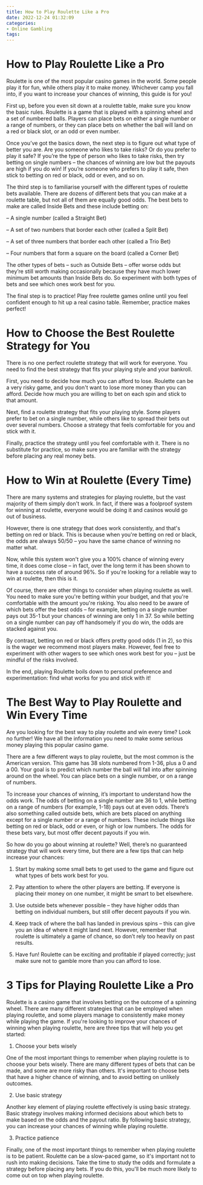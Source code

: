 ```yaml
---
title: How to Play Roulette Like a Pro
date: 2022-12-24 01:32:09
categories:
- Online Gambling
tags:
---
```



#  How to Play Roulette Like a Pro

Roulette is one of the most popular casino games in the world. Some people play it for fun, while others play it to make money. Whichever camp you fall into, if you want to increase your chances of winning, this guide is for you!

First up, before you even sit down at a roulette table, make sure you know the basic rules. Roulette is a game that is played with a spinning wheel and a set of numbered balls. Players can place bets on either a single number or a range of numbers, or they can place bets on whether the ball will land on a red or black slot, or an odd or even number.

Once you’ve got the basics down, the next step is to figure out what type of better you are. Are you someone who likes to take risks? Or do you prefer to play it safe? If you’re the type of person who likes to take risks, then try betting on single numbers – the chances of winning are low but the payouts are high if you do win! If you’re someone who prefers to play it safe, then stick to betting on red or black, odd or even, and so on.

The third step is to familiarise yourself with the different types of roulette bets available. There are dozens of different bets that you can make at a roulette table, but not all of them are equally good odds. The best bets to make are called Inside Bets and these include betting on:

– A single number (called a Straight Bet)

– A set of two numbers that border each other (called a Split Bet)

– A set of three numbers that border each other (called a Trio Bet)

– Four numbers that form a square on the board (called a Corner Bet)

The other types of bets – such as Outside Bets – offer worse odds but they’re still worth making occasionally because they have much lower minimum bet amounts than Inside Bets do. So experiment with both types of bets and see which ones work best for you.

The final step is to practice! Play free roulette games online until you feel confident enough to hit up a real casino table. Remember, practice makes perfect!

#  How to Choose the Best Roulette Strategy for You

There is no one perfect roulette strategy that will work for everyone. You need to find the best strategy that fits your playing style and your bankroll.

First, you need to decide how much you can afford to lose. Roulette can be a very risky game, and you don't want to lose more money than you can afford. Decide how much you are willing to bet on each spin and stick to that amount.

Next, find a roulette strategy that fits your playing style. Some players prefer to bet on a single number, while others like to spread their bets out over several numbers. Choose a strategy that feels comfortable for you and stick with it.

Finally, practice the strategy until you feel comfortable with it. There is no substitute for practice, so make sure you are familiar with the strategy before placing any real money bets.

#  How to Win at Roulette (Every Time)

There are many systems and strategies for playing roulette, but the vast majority of them simply don't work. In fact, if there was a foolproof system for winning at roulette, everyone would be doing it and casinos would go out of business.

However, there is one strategy that does work consistently, and that's betting on red or black. This is because when you're betting on red or black, the odds are always 50/50 – you have the same chance of winning no matter what.

Now, while this system won't give you a 100% chance of winning every time, it does come close – in fact, over the long term it has been shown to have a success rate of around 96%. So if you're looking for a reliable way to win at roulette, then this is it.

Of course, there are other things to consider when playing roulette as well. You need to make sure you're betting within your budget, and that you're comfortable with the amount you're risking. You also need to be aware of which bets offer the best odds – for example, betting on a single number pays out 35-1 but your chances of winning are only 1 in 37. So while betting on a single number can pay off handsomely if you do win, the odds are stacked against you.

By contrast, betting on red or black offers pretty good odds (1 in 2), so this is the wager we recommend most players make. However, feel free to experiment with other wagers to see which ones work best for you – just be mindful of the risks involved.

In the end, playing Roulette boils down to personal preference and experimentation: find what works for you and stick with it!

#  The Best Way to Play Roulette and Win Every Time

Are you looking for the best way to play roulette and win every time? Look no further! We have all the information you need to make some serious money playing this popular casino game.

There are a few different ways to play roulette, but the most common is the American version. This game has 38 slots numbered from 1-36, plus a 0 and a 00. Your goal is to predict which number the ball will fall into after spinning around on the wheel. You can place bets on a single number, or on a range of numbers.

To increase your chances of winning, it’s important to understand how the odds work. The odds of betting on a single number are 36 to 1, while betting on a range of numbers (for example, 1-18) pays out at even odds. There’s also something called outside bets, which are bets placed on anything except for a single number or a range of numbers. These include things like betting on red or black, odd or even, or high or low numbers. The odds for these bets vary, but most offer decent payouts if you win.

So how do you go about winning at roulette? Well, there’s no guaranteed strategy that will work every time, but there are a few tips that can help increase your chances:

1) Start by making some small bets to get used to the game and figure out what types of bets work best for you.

2) Pay attention to where the other players are betting. If everyone is placing their money on one number, it might be smart to bet elsewhere.

3) Use outside bets whenever possible – they have higher odds than betting on individual numbers, but still offer decent payouts if you win.

4) Keep track of where the ball has landed in previous spins – this can give you an idea of where it might land next. However, remember that roulette is ultimately a game of chance, so don’t rely too heavily on past results.

5) Have fun! Roulette can be exciting and profitable if played correctly; just make sure not to gamble more than you can afford to lose.

#  3 Tips for Playing Roulette Like a Pro

Roulette is a casino game that involves betting on the outcome of a spinning wheel. There are many different strategies that can be employed when playing roulette, and some players manage to consistently make money while playing the game. If you're looking to improve your chances of winning when playing roulette, here are three tips that will help you get started:

1. Choose your bets wisely

One of the most important things to remember when playing roulette is to choose your bets wisely. There are many different types of bets that can be made, and some are more risky than others. It's important to choose bets that have a higher chance of winning, and to avoid betting on unlikely outcomes.

2. Use basic strategy

Another key element of playing roulette effectively is using basic strategy. Basic strategy involves making informed decisions about which bets to make based on the odds and the payout ratio. By following basic strategy, you can increase your chances of winning while playing roulette.

3. Practice patience

Finally, one of the most important things to remember when playing roulette is to be patient. Roulette can be a slow-paced game, so it's important not to rush into making decisions. Take the time to study the odds and formulate a strategy before placing any bets. If you do this, you'll be much more likely to come out on top when playing roulette.